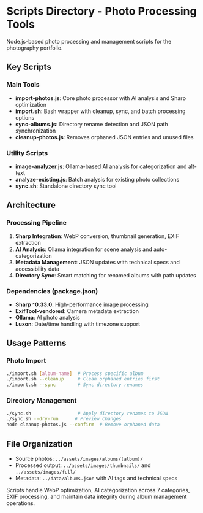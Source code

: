 # Scripts Directory - Photo Processing Tools

Node.js-based photo processing and management scripts for the photography portfolio.

## Key Scripts

### Main Tools
- **import-photos.js**: Core photo processor with AI analysis and Sharp optimization
- **import.sh**: Bash wrapper with cleanup, sync, and batch processing options
- **sync-albums.js**: Directory rename detection and JSON path synchronization
- **cleanup-photos.js**: Removes orphaned JSON entries and unused files

### Utility Scripts
- **image-analyzer.js**: Ollama-based AI analysis for categorization and alt-text
- **analyze-existing.js**: Batch analysis for existing photo collections
- **sync.sh**: Standalone directory sync tool

## Architecture

### Processing Pipeline
1. **Sharp Integration**: WebP conversion, thumbnail generation, EXIF extraction
2. **AI Analysis**: Ollama integration for scene analysis and auto-categorization
3. **Metadata Management**: JSON updates with technical specs and accessibility data
4. **Directory Sync**: Smart matching for renamed albums with path updates

### Dependencies (package.json)
- **Sharp ^0.33.0**: High-performance image processing
- **ExifTool-vendored**: Camera metadata extraction
- **Ollama**: AI photo analysis
- **Luxon**: Date/time handling with timezone support

## Usage Patterns

### Photo Import
```bash
./import.sh [album-name]  # Process specific album
./import.sh --cleanup     # Clean orphaned entries first
./import.sh --sync        # Sync directory renames
```

### Directory Management
```bash
./sync.sh                 # Apply directory renames to JSON
./sync.sh --dry-run      # Preview changes
node cleanup-photos.js --confirm  # Remove orphaned data
```

## File Organization
- Source photos: `../assets/images/albums/[album]/`
- Processed output: `../assets/images/thumbnails/` and `../assets/images/full/`
- Metadata: `../data/albums.json` with AI tags and technical specs

Scripts handle WebP optimization, AI categorization across 7 categories, EXIF processing, and maintain data integrity during album management operations.